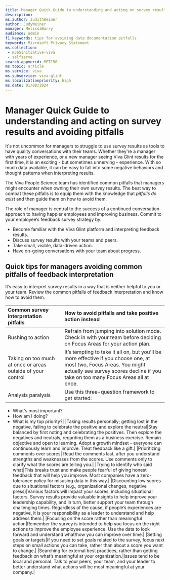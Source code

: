 ```yaml
---
title: Manager Quick Guide to understanding and acting on survey results and avoiding pitfalls
description:
ms.author: JudithWeiner
author: JudyWeiner
manager: MelissaBarry
audience: admin
f1.keywords: tips for avoiding data documentation pitfalls
keywords: Microsoft Privacy Statement 
ms.collection: 
 - m365initiative-viva
 - selfserve
search-appverid: MET150
ms.topic: article
ms.service: viva
ms.subservice: viva-glint
ms.localizationpriority: high
ms.date: 01/08/2024
---
```


# Manager Quick Guide to understanding and acting on survey results and avoiding pitfalls

It's not uncommon for managers to struggle to use survey results as tools to have quality conversations with their teams. Whether they're a manager with years of experience, or a new manager seeing Viva Glint results for the first time, it is an exciting - but sometimes unnerving - experience. With so much data available, it can be easy to fall into some negative behaviors and thought patterns when interpreting results.

The Viva People Science team has identified common pitfalls that managers might encounter when owning their own survey results. The best way to combat these pitfalls is to equip them with the knowledge that *pitfalls do exist* and then guide them on how to avoid them.

The role of manager is central to the success of a continued conversation approach to having happier employees and improving business. Commit to your employee’s feedback survey strategy by:

- Become familiar with the Viva Glint platform and interpreting feedback results.
- Discuss survey results with your teams and peers.
- Take small, visible, data-driven action.
- Have on-going conversations with your team about progress.

## Quick tips for managers avoiding common pitfalls of feedback interpretation

It’s easy to interpret survey results in a way that is neither helpful to you or your team. Review the common pitfalls of feedback interpretation and know how to avoid them. 

|Common survey interpretation pitfalls|How to avoid pitfalls and take positive action instead|
|:------------------------------------|:-----------------------------------------------------|
|Rushing to action|Refrain from jumping into solution mode. Check in with your team before deciding on Focus Areas for your action plan.|
Taking on too much at once or areas outside of your control|It’s tempting to take it all on, but you'll be more effective if you choose one, at most two, Focus Areas. You might actually see survey scores decline if you take on too many Focus Areas all at once.|
|Analysis paralysis|Use this three-question framework to get started: 
- What's most important?
- How am I doing?
- What is my top priority?|
|Taking results personally; getting lost in the negative, failing to celebrate the positive and explore the neutral|Stay balanced by first noting and celebrating the positives. Then explore the negatives and neutrals, regarding them as a business exercise. Remain objective and open to learning. Adopt a growth mindset - everyone can continuously learn and improve. Treat feedback like a gift.|
|Prioritizing comments over scores|	Read the comments last, after you understand strengths and weaknesses from the scores. Use comments only to clarify what the scores are telling you.|
|Trying to identify who said what|This breaks trust and make people fearful of giving honest feedback that will help you improve. Most companies have a zero-tolerance policy for misusing data in this way.|
|Discounting low scores due to situational factors (e.g., organizational changes, negative press)|Various factors will impact your scores, including situational factors. Survey results provide valuable insights to help improve your leadership capability, and in turn, better support your team through challenging times. Regardless of the cause, if people’s experiences are negative, it is your responsibility as a leader to understand and help address them.|
|Focusing on the score rather than meaningful action|Remember the survey is intended to help you focus on the right actions to improve the employee experience. Use the data to look forward and understand what/how you can improve over time.|
|Setting goals or targets|If you need to set goals related to the survey, focus next steps on small actions you can take, rather than about a score you want to change.|
|Searching for external best practices, rather than getting feedback on what’s meaningful at your organization.|Issues tend to be local and personal. Talk to your peers, your team, and your leader to better understand what actions will be most meaningful at your company.|
